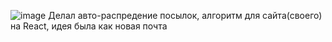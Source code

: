![image](https://github.com/user-attachments/assets/df9db16d-10c4-4b65-95fb-c2a17177f65e)
Делал авто-распредение посылок, алгоритм для сайта(своего) на React, идея была как новая почта
